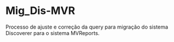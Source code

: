 # Mig_Dis-MVR
Processo de ajuste e correção da query para migração do sistema Discoverer para o sistema MVReports.
